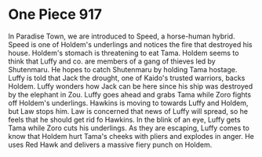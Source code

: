 One Piece 917
=============

In Paradise Town, we are introduced to Speed, a horse-human hybrid.
Speed is one of Holdem's underlings and notices the fire that
destroyed his house. Holdem's stomach is threatening to eat Tama.
Holdem seems to think that Luffy and co. are members of a gang
of thieves led by Shutenmaru. He hopes to catch Shutenmaru by
holding Tama hostage. Luffy is told that Jack the drought, one
of Kaido's trusted warriors, backs Holdem. Luffy wonders how Jack
can be here since his ship was destroyed by the elephant in Zou.
Luffy goes ahead and grabs Tama while Zoro fights off Holdem's
underlings. Hawkins is moving to towards Luffy and Holdem, but
Law stops him. Law is concerned that news of Luffy will spread, so
he feels that he should get rid fo Hawkins. In the blink of an eye,
Luffy gets Tama while Zoro cuts his underlings. As they are escaping,
Luffy comes to know that Holdem hurt Tama's cheeks with pliers and
explodes in anger. He uses Red Hawk and delivers a massive fiery
punch on Holdem.

